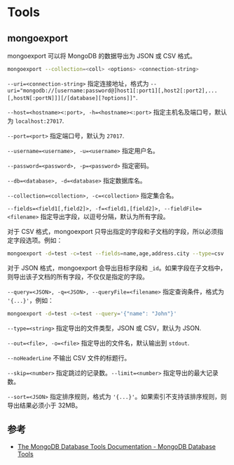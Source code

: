 # Tools

## mongoexport

mongoexport 可以将 MongoDB 的数据导出为 JSON 或 CSV 格式。

```sh
mongoexport --collection=<coll> <options> <connection-string>
```

`--uri=<connection-string>` 指定连接地址，格式为 `--uri="mongodb://[username:password@]host1[:port1][,host2[:port2],...[,hostN[:portN]]][/[database][?options]]"`.

`--host=<hostname><:port>, -h=<hostname><:port>` 指定主机名及端口号，默认为 `localhost:27017`.

`--port=<port>` 指定端口号，默认为 `27017`.

`--username=<username>, -u=<username>` 指定用户名。

`--password=<password>, -p=<password>` 指定密码。

`--db=<database>, -d=<database>` 指定数据库名。

`--collection=<collection>, -c=<collection>` 指定集合名。

`--fields=<field1[,field2]>, -f=<field1,[field2]>, --fieldFile=<filename>` 指定导出字段，以逗号分隔，默认为所有字段。

对于 CSV 格式，mongoexport 只导出指定的字段和子文档的字段，所以必须指定字段选项。例如：

```sh
mongoexport -d=test -c=test --fields=name,age,address.city --type=csv
```

对于 JSON 格式，mongoexport 会导出目标字段和 `_id`。如果字段在子文档中，则导出该子文档的所有字段，不仅仅是指定的字段。

`--query=<JSON>, -q=<JSON>, --queryFile=<filename>` 指定查询条件，格式为 `'{...}'`，例如：

```sh
mongoexport -d=test -c=test --query='{"name": "John"}'
```

`--type=<string>` 指定导出的文件类型，JSON 或 CSV，默认为 JSON.

`--out=<file>, -o=<file>` 指定导出的文件名，默认输出到 `stdout`.

`--noHeaderLine` 不输出 CSV 文件的标题行。

`--skip=<number>` 指定跳过的记录数。`--limit=<number>` 指定导出的最大记录数。

`--sort=<JSON>` 指定排序规则，格式为 `'{...}'`。如果索引不支持该排序规则，则导出结果必须小于 32MB。

## 参考

- [The MongoDB Database Tools Documentation - MongoDB Database Tools](https://www.mongodb.com/docs/database-tools/)
